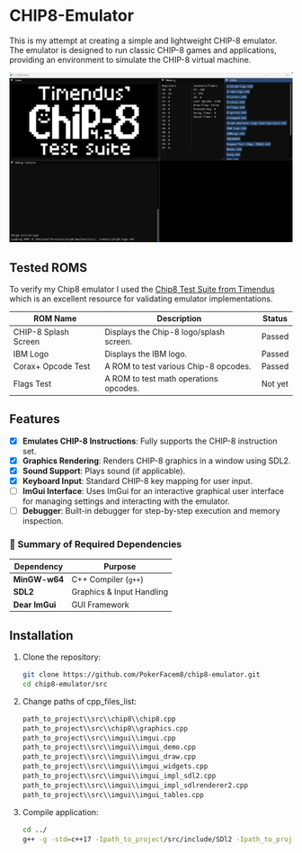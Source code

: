 # CHIP8-Emulator
This is my attempt at creating a simple and lightweight CHIP-8 emulator. The emulator is designed to run classic CHIP-8 games and applications, providing an environment to simulate the CHIP-8 virtual machine.

![Demo](https://github.com/PokerFacem8/chip8-emulator/blob/main/screenshots/demo.png?raw=true)

## Tested ROMS

To verify my Chip8 emulator I used the [Chip8 Test Suite from Timendus](https://github.com/Timendus/chip8-test-suite) which is an excellent resource for validating emulator implementations.

| **ROM Name**              | **Description**                        | **Status**          |
|---------------------------|----------------------------------------|---------------------|
| CHIP-8 Splash Screen      | Displays the Chip-8 logo/splash screen.| Passed              |
| IBM Logo                  | Displays the IBM logo.                 | Passed              |
| Corax+ Opcode Test        | A ROM to test various Chip-8 opcodes.  | Passed              |
| Flags Test                | A ROM to test math operations opcodes. | Not yet             |

## Features
- [x] **Emulates CHIP-8 Instructions**: Fully supports the CHIP-8 instruction set.
- [x] **Graphics Rendering**: Renders CHIP-8 graphics in a window using SDL2.
- [x] **Sound Support**: Plays sound (if applicable).
- [x] **Keyboard Input**: Standard CHIP-8 key mapping for user input.
- [ ] **ImGui Interface**: Uses ImGui for an interactive graphical user interface for managing settings and interacting with the emulator.
- [ ] **Debugger**: Built-in debugger for step-by-step execution and memory inspection.

### 📌 Summary of Required Dependencies

| Dependency     | Purpose                     |
|----------------|-----------------------------|
| **MinGW-w64**  | C++ Compiler (`g++`)        |
| **SDL2**       | Graphics & Input Handling   |
| **Dear ImGui** | GUI Framework               |

## Installation

1. Clone the repository:
   ```bash
   git clone https://github.com/PokerFacem8/chip8-emulator.git
   cd chip8-emulator/src
   
2. Change paths of cpp_files_list:
   ```bash
   path_to_project\\src\\chip8\\chip8.cpp
   path_to_project\\src\\chip8\\graphics.cpp
   path_to_project\\src\\imgui\\imgui.cpp
   path_to_project\\src\\imgui\\imgui_demo.cpp
   path_to_project\\src\\imgui\\imgui_draw.cpp
   path_to_project\\src\\imgui\\imgui_widgets.cpp
   path_to_project\\src\\imgui\\imgui_impl_sdl2.cpp
   path_to_project\\src\\imgui\\imgui_impl_sdlrenderer2.cpp
   path_to_project\\src\\imgui\\imgui_tables.cpp

3. Compile application:
   ```bash
   cd ../
   g++ -g -std=c++17 -Ipath_to_project/src/include/SDl2 -Ipath_to_project/src/include/imgui -Ipath_to_project/src/include/chip8 -Lpath_to_project/src/lib @path_to_project/src/cpp_files_list.txt path_to_project/src/main.cpp -lmingw32 -lSDL2main -lSDL2 -o path_to_project/chip8-emulator.exe

